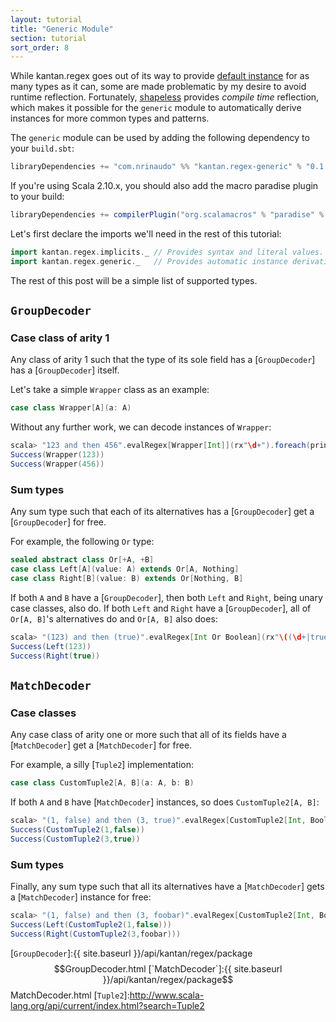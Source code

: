 ```yaml
---
layout: tutorial
title: "Generic Module"
section: tutorial
sort_order: 8
---
```

While kantan.regex goes out of its way to provide [default instance](default_instances.html) for as many types as it can,
some are made problematic by my desire to avoid runtime reflection. Fortunately, [shapeless](http://shapeless.io)
provides _compile time_ reflection, which makes it possible for the `generic` module to automatically derive instances
for more common types and patterns.

The `generic` module can be used by adding the following dependency to your `build.sbt`:

```scala
libraryDependencies += "com.nrinaudo" %% "kantan.regex-generic" % "0.1.6"
```

If you're using Scala 2.10.x, you should also add the macro paradise plugin to your build:

```scala
libraryDependencies += compilerPlugin("org.scalamacros" % "paradise" % "2.1.0" cross CrossVersion.full)
```

Let's first declare the imports we'll need in the rest of this tutorial:

```scala
import kantan.regex.implicits._ // Provides syntax and literal values.
import kantan.regex.generic._   // Provides automatic instance derivation.
```

The rest of this post will be a simple list of supported types.

## `GroupDecoder`

### Case class of arity 1

Any class of arity 1 such that the type of its sole field has a [`GroupDecoder`] has a [`GroupDecoder`] itself.

Let's take a simple `Wrapper` class as an example:

```scala
case class Wrapper[A](a: A)
```

Without any further work, we can decode instances of `Wrapper`:

```scala
scala> "123 and then 456".evalRegex[Wrapper[Int]](rx"\d+").foreach(println _)
Success(Wrapper(123))
Success(Wrapper(456))
```


### Sum types

Any sum type such that each of its alternatives has a [`GroupDecoder`] get a [`GroupDecoder`] for free.

For example, the following `Or` type:

```scala
sealed abstract class Or[+A, +B]
case class Left[A](value: A) extends Or[A, Nothing]
case class Right[B](value: B) extends Or[Nothing, B]
```

If both `A` and `B` have a [`GroupDecoder`], then both `Left` and `Right`, being unary case classes, also do. If both
`Left` and `Right` have a [`GroupDecoder`], all of `Or[A, B]`'s alternatives do and `Or[A, B]` also does:

```scala
scala> "(123) and then (true)".evalRegex[Int Or Boolean](rx"\((\d+|true|false)\)", 1).foreach(println _)
Success(Left(123))
Success(Right(true))
```


## `MatchDecoder`

### Case classes

Any case class of arity one or more such that all of its fields have a [`MatchDecoder`] get a [`MatchDecoder`] for free.

For example, a silly [`Tuple2`] implementation:

```scala
case class CustomTuple2[A, B](a: A, b: B)
```

If both `A` and `B` have [`MatchDecoder`] instances, so does `CustomTuple2[A, B]`:

```scala
scala> "(1, false) and then (3, true)".evalRegex[CustomTuple2[Int, Boolean]](rx"\((\d+), (true|false)\)").foreach(println _)
Success(CustomTuple2(1,false))
Success(CustomTuple2(3,true))
```

### Sum types

Finally, any sum type such that all its alternatives have a [`MatchDecoder`] gets a [`MatchDecoder`] instance for free:

```scala
scala> "(1, false) and then (3, foobar)".evalRegex[CustomTuple2[Int, Boolean] Or CustomTuple2[Int, String]](rx"\((\d+), ([a-z]+)\)").foreach(println _)
Success(Left(CustomTuple2(1,false)))
Success(Right(CustomTuple2(3,foobar)))
```

[`GroupDecoder`]:{{ site.baseurl }}/api/kantan/regex/package$$GroupDecoder.html
[`MatchDecoder`]:{{ site.baseurl }}/api/kantan/regex/package$$MatchDecoder.html
[`Tuple2`]:http://www.scala-lang.org/api/current/index.html?search=Tuple2

